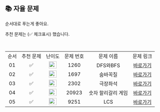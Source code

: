 ## 📚 자율 문제

순서대로 푸는게 좋아요.

추천 문제는 (✅ 체크표시) 했습니다.

<br/>
<table>
  <tr>
    <td align="center">순서</td>
    <td align="center">추천 문제</td>
    <td align="center">난이도</td>
    <td align="center">문제 번호</td>
    <td align="center">문제 이름</td>
    <td align="center">문제 링크</td>
  </tr>
  <tr>
    <td align="center">01</td>
    <td align="center">✅</td>
    <td align="center"><img height="23px" width="25px" src="https://d2gd6pc034wcta.cloudfront.net/tier/9.svg"></td>
    <td align="center">1260</td>
    <td align="center">DFS와BFS</td>
    <td align="center"><a href="https://www.acmicpc.net/problem/1260">바로가기</a></td>
  </tr>
  <tr>
    <td align="center">02</td>
    <td align="center">✅</td>
    <td align="center"><img height="23px" width="25px" src="https://d2gd6pc034wcta.cloudfront.net/tier/10.svg"></td>
    <td align="center">1697</td>
    <td align="center">숨바꼭질</td>
    <td align="center"><a href="https://www.acmicpc.net/problem/1697">바로가기</a></td>
  </tr>
  <tr>
    <td align="center">03</td>
    <td align="center">✅</td>
    <td align="center"><img height="23px" width="25px" src="https://d2gd6pc034wcta.cloudfront.net/tier/10.svg"></td>
    <td align="center">2302</td>
    <td align="center">극장좌석</td>
    <td align="center"><a href="https://www.acmicpc.net/problem/2302">바로가기</a></td>
  </tr>
  <tr>
    <td align="center">04</td>
    <td align="center">✅</td>
    <td align="center"><img height="23px" width="25px" src="https://d2gd6pc034wcta.cloudfront.net/tier/10.svg"></td>
    <td align="center">20923</td>
    <td align="center">숫자 할리갈리 게임</td>
    <td align="center"><a href="https://www.acmicpc.net/problem/20923">바로가기</a></td>
  </tr>
  <tr>
    <td align="center">05</td>
    <td align="center">✅</td>
    <td align="center"><img height="23px" width="25px" src="https://d2gd6pc034wcta.cloudfront.net/tier/11.svg"></td>
    <td align="center">9251</td>
    <td align="center">LCS</td>
    <td align="center"><a href="https://www.acmicpc.net/problem/9251">바로가기</a></td>
  </tr>
</table>
<br/><br/>
